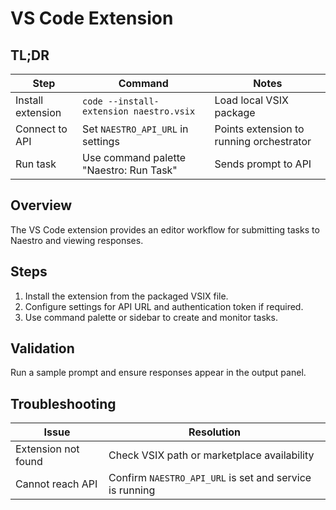 # VS Code Extension

## TL;DR
| Step | Command | Notes |
|------|---------|-------|
| Install extension | `code --install-extension naestro.vsix` | Load local VSIX package |
| Connect to API | Set `NAESTRO_API_URL` in settings | Points extension to running orchestrator |
| Run task | Use command palette "Naestro: Run Task" | Sends prompt to API |

## Overview
The VS Code extension provides an editor workflow for submitting tasks to Naestro and viewing responses.

## Steps
1. Install the extension from the packaged VSIX file.
2. Configure settings for API URL and authentication token if required.
3. Use command palette or sidebar to create and monitor tasks.

## Validation
Run a sample prompt and ensure responses appear in the output panel.

## Troubleshooting
| Issue | Resolution |
|-------|-----------|
| Extension not found | Check VSIX path or marketplace availability |
| Cannot reach API | Confirm `NAESTRO_API_URL` is set and service is running |
